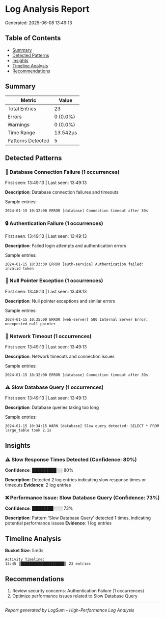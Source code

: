 # Log Analysis Report

Generated: 2025-06-08 13:49:13

## Table of Contents
- [Summary](#summary)
- [Detected Patterns](#detected-patterns)
- [Insights](#insights)
- [Timeline Analysis](#timeline-analysis)
- [Recommendations](#recommendations)

## Summary

| Metric | Value |
|--------|-------|
| Total Entries | 23 |
| Errors | 0 (0.0%) |
| Warnings | 0 (0.0%) |
| Time Range | 13.542µs |
| Patterns Detected | 5 |

## Detected Patterns

### 🔴 Database Connection Failure (1 occurrences)
First seen: 13:49:13 | Last seen: 13:49:13

**Description**: Database connection failures and timeouts

Sample entries:
```
2024-01-15 10:32:00 ERROR [database] Connection timeout after 30s
```

### 🔒 Authentication Failure (1 occurrences)
First seen: 13:49:13 | Last seen: 13:49:13

**Description**: Failed login attempts and authentication errors

Sample entries:
```
2024-01-15 10:33:30 ERROR [auth-service] Authentication failed: invalid token
```

### 🔴 Null Pointer Exception (1 occurrences)
First seen: 13:49:13 | Last seen: 13:49:13

**Description**: Null pointer exceptions and similar errors

Sample entries:
```
2024-01-15 10:35:00 ERROR [web-server] 500 Internal Server Error: unexpected null pointer
```

### 🔴 Network Timeout (1 occurrences)
First seen: 13:49:13 | Last seen: 13:49:13

**Description**: Network timeouts and connection issues

Sample entries:
```
2024-01-15 10:32:00 ERROR [database] Connection timeout after 30s
```

### ⚠️ Slow Database Query (1 occurrences)
First seen: 13:49:13 | Last seen: 13:49:13

**Description**: Database queries taking too long

Sample entries:
```
2024-01-15 10:34:15 WARN [database] Slow query detected: SELECT * FROM large_table took 2.1s
```

## Insights

### ⚠️ Slow Response Times Detected (Confidence: 80%)
**Confidence**: ████████░░ 80%

**Description**: Detected 2 log entries indicating slow response times or timeouts
**Evidence**: 2 log entries

### ❌ Performance Issue: Slow Database Query (Confidence: 73%)
**Confidence**: ███████░░░ 73%

**Description**: Pattern 'Slow Database Query' detected 1 times, indicating potential performance issues
**Evidence**: 1 log entries

## Timeline Analysis

**Bucket Size**: 5m0s

```
Activity Timeline:
13:45 │████████████████████│ 23 entries
```

## Recommendations

1. Review security concerns: Authentication Failure (1 occurrences)
2. Optimize performance issues related to Slow Database Query

---
*Report generated by LogSum - High-Performance Log Analysis*
